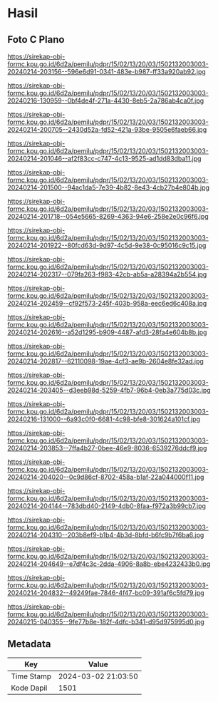 # Hasil

## Foto C Plano

https://sirekap-obj-formc.kpu.go.id/6d2a/pemilu/pdpr/15/02/13/20/03/1502132003003-20240214-203156--596e6d91-0341-483e-b987-ff33a920ab92.jpg

https://sirekap-obj-formc.kpu.go.id/6d2a/pemilu/pdpr/15/02/13/20/03/1502132003003-20240216-130959--0bf4de4f-271a-4430-8eb5-2a786ab4ca0f.jpg

https://sirekap-obj-formc.kpu.go.id/6d2a/pemilu/pdpr/15/02/13/20/03/1502132003003-20240214-200705--2430d52a-fd52-421a-93be-9505e6faeb66.jpg

https://sirekap-obj-formc.kpu.go.id/6d2a/pemilu/pdpr/15/02/13/20/03/1502132003003-20240214-201046--af2f83cc-c747-4c13-9525-ad1dd83dba11.jpg

https://sirekap-obj-formc.kpu.go.id/6d2a/pemilu/pdpr/15/02/13/20/03/1502132003003-20240214-201500--94ac1da5-7e39-4b82-8e43-4cb27b4e804b.jpg

https://sirekap-obj-formc.kpu.go.id/6d2a/pemilu/pdpr/15/02/13/20/03/1502132003003-20240214-201718--054e5665-8269-4363-94e6-258e2e0c96f6.jpg

https://sirekap-obj-formc.kpu.go.id/6d2a/pemilu/pdpr/15/02/13/20/03/1502132003003-20240214-201922--80fcd63d-9d97-4c5d-9e38-0c95016c9c15.jpg

https://sirekap-obj-formc.kpu.go.id/6d2a/pemilu/pdpr/15/02/13/20/03/1502132003003-20240214-202317--079fa263-f983-42cb-ab5a-a28394a2b554.jpg

https://sirekap-obj-formc.kpu.go.id/6d2a/pemilu/pdpr/15/02/13/20/03/1502132003003-20240214-202459--cf92f573-245f-403b-958a-eec6ed6c408a.jpg

https://sirekap-obj-formc.kpu.go.id/6d2a/pemilu/pdpr/15/02/13/20/03/1502132003003-20240214-202616--a52d1295-b909-4487-afd3-28fa4e604b8b.jpg

https://sirekap-obj-formc.kpu.go.id/6d2a/pemilu/pdpr/15/02/13/20/03/1502132003003-20240214-202817--62110098-19ae-4cf3-ae9b-2604e8fe32ad.jpg

https://sirekap-obj-formc.kpu.go.id/6d2a/pemilu/pdpr/15/02/13/20/03/1502132003003-20240214-203405--d3eeb98d-5259-4fb7-96b4-0eb3a775d03c.jpg

https://sirekap-obj-formc.kpu.go.id/6d2a/pemilu/pdpr/15/02/13/20/03/1502132003003-20240216-131000--6a93c0f0-6681-4c98-bfe8-301624a101cf.jpg

https://sirekap-obj-formc.kpu.go.id/6d2a/pemilu/pdpr/15/02/13/20/03/1502132003003-20240214-203853--7ffa4b27-0bee-46e9-8036-6539276ddcf9.jpg

https://sirekap-obj-formc.kpu.go.id/6d2a/pemilu/pdpr/15/02/13/20/03/1502132003003-20240214-204020--0c9d86cf-8702-458a-b1af-22a044000f11.jpg

https://sirekap-obj-formc.kpu.go.id/6d2a/pemilu/pdpr/15/02/13/20/03/1502132003003-20240214-204144--783dbd40-2149-4db0-8faa-f972a3b99cb7.jpg

https://sirekap-obj-formc.kpu.go.id/6d2a/pemilu/pdpr/15/02/13/20/03/1502132003003-20240214-204310--203b8ef9-b1b4-4b3d-8bfd-b6fc9b7f6ba6.jpg

https://sirekap-obj-formc.kpu.go.id/6d2a/pemilu/pdpr/15/02/13/20/03/1502132003003-20240214-204649--e7df4c3c-2dda-4906-8a8b-ebe4232433b0.jpg

https://sirekap-obj-formc.kpu.go.id/6d2a/pemilu/pdpr/15/02/13/20/03/1502132003003-20240214-204832--49249fae-7846-4f47-bc09-391af6c5fd79.jpg

https://sirekap-obj-formc.kpu.go.id/6d2a/pemilu/pdpr/15/02/13/20/03/1502132003003-20240215-040355--9fe77b8e-182f-4dfc-b341-d95d975995d0.jpg


## Metadata

| Key        | Value               |
| ---------- | ------------------- |
| Time Stamp | 2024-03-02 21:03:50 |
| Kode Dapil | 1501                |



